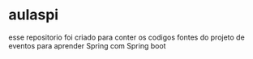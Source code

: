 # aulaspi

esse repositorio foi criado para conter os codigos fontes do projeto de eventos para aprender Spring com Spring boot
